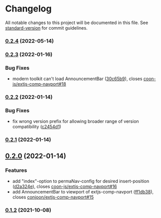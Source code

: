 # Changelog

All notable changes to this project will be documented in this file. See [standard-version](https://github.com/conventional-changelog/standard-version) for commit guidelines.

### [0.2.4](https://github.com/coon-js/extjs-comp-navport/compare/v0.2.3...v0.2.4) (2022-05-14)

### [0.2.3](https://github.com/coon-js/extjs-comp-navport/compare/v0.2.2...v0.2.3) (2022-01-16)


### Bug Fixes

* modern toolkit can't load AnnouncementBar ([30c65b9](https://github.com/coon-js/extjs-comp-navport/commit/30c65b9d1c97fb926f3f7fc8d381e7ab40fc23b7)), closes [coon-js/extjs-comp-navport#18](https://github.com/coon-js/extjs-comp-navport/issues/18)

### [0.2.2](https://github.com/coon-js/extjs-comp-navport/compare/v0.2.1...v0.2.2) (2022-01-14)


### Bug Fixes

* fix wrong version prefix for allowing broader range of version compatibility ([c2454d1](https://github.com/coon-js/extjs-comp-navport/commit/c2454d1c43402d2e95acf386cfcda973abece766))

### [0.2.1](https://github.com/coon-js/extjs-comp-navport/compare/v0.2.0...v0.2.1) (2022-01-14)

## [0.2.0](https://github.com/coon-js/extjs-comp-navport/compare/v0.1.2...v0.2.0) (2022-01-14)


### Features

* add "index"-option to permaNav-config for desired insert-position ([d2a324e](https://github.com/coon-js/extjs-comp-navport/commit/d2a324e8648934d72c19b924fc0e119fd9f65e03)), closes [coon-js/extjs-comp-navport#16](https://github.com/coon-js/extjs-comp-navport/issues/16)
* add AnnouncementBar to viewport of extjs-comp-navport ([ff1db38](https://github.com/coon-js/extjs-comp-navport/commit/ff1db38b416424598c2edb6e44345b2b8ab2d7ed)), closes [conjoon/extjs-comp-navport#15](https://github.com/conjoon/extjs-comp-navport/issues/15)

### [0.1.2](https://github.com/coon-js/extjs-comp-navport/compare/v0.1.1...v0.1.2) (2021-10-08)
